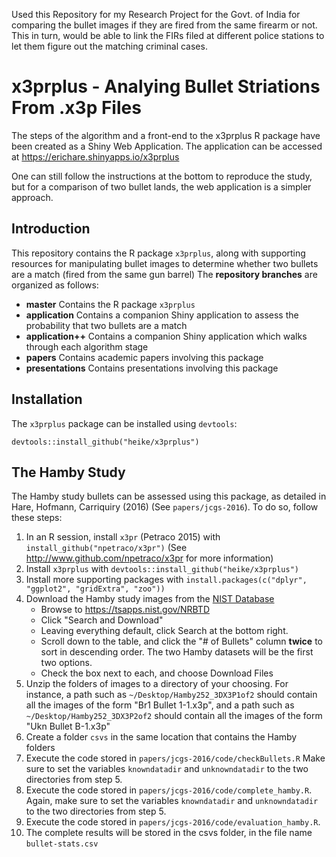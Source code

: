 Used this Repository for my Research Project for the Govt. of India for comparing the bullet images if they are fired from the same firearm or not. This in turn, would be able to link the FIRs filed at different police stations to let them figure out the matching criminal cases. 

# x3prplus - Analying Bullet Striations From .x3p Files

The steps of the algorithm and a front-end to the x3prplus R package have been created as a Shiny Web Application. The application can be accessed at https://erichare.shinyapps.io/x3prplus

One can still follow the instructions at the bottom to reproduce the study, but for a comparison of two bullet lands, the web application is a simpler approach.

## Introduction

This repository contains the R package `x3prplus`, along with supporting resources for manipulating bullet images to determine whether two bullets are a match (fired from the same gun barrel) The **repository branches** are organized as follows:

- **master** Contains the R package `x3prplus`
- **application** Contains a companion Shiny application to assess the probability that two bullets are a match
- **application++** Contains a companion Shiny application which walks through each algorithm stage
- **papers** Contains academic papers involving this package
- **presentations** Contains presentations involving this package

## Installation

The `x3prplus` package can be installed using `devtools`:

  `devtools::install_github("heike/x3prplus")`
  
## The Hamby Study

The Hamby study bullets can be assessed using this package, as detailed in Hare, Hofmann, Carriquiry (2016) (See `papers/jcgs-2016`). To do so, follow these steps:

1. In an R session, install `x3pr` (Petraco 2015) with `install_github("npetraco/x3pr")` (See http://www.github.com/npetraco/x3pr for more information)
2. Install `x3prplus` with `devtools::install_github("heike/x3prplus")`
3. Install more supporting packages with `install.packages(c("dplyr", "ggplot2", "gridExtra", "zoo"))`
4. Download the Hamby study images from the [NIST Database](https://tsapps.nist.gov/NRBTD)
    - Browse to https://tsapps.nist.gov/NRBTD
    - Click "Search and Download"
    - Leaving everything default, click Search at the bottom right.
    - Scroll down to the table, and click the "# of Bullets" column **twice** to sort in descending order. The two Hamby datasets will be the first two options.
    - Check the box next to each, and choose Download Files
5. Unzip the folders of images to a directory of your choosing. For instance, a path such as `~/Desktop/Hamby252_3DX3P1of2` should contain all the images of the form "Br1 Bullet 1-1.x3p", and a path such as `~/Desktop/Hamby252_3DX3P2of2` should contain all the images of the form "Ukn Bullet B-1.x3p"
6. Create a folder `csvs` in the same location that contains the Hamby folders
7. Execute the code stored in `papers/jcgs-2016/code/checkBullets.R` Make sure to set the variables `knowndatadir` and `unknowndatadir` to the two directories from step 5.
8. Execute the code stored in `papers/jcgs-2016/code/complete_hamby.R`. Again, make sure to set the variables `knowndatadir` and `unknowndatadir` to the two directories from step 5.
9. Execute the code stored in `papers/jcgs-2016/code/evaluation_hamby.R`. 
10. The complete results will be stored in the csvs folder, in the file name `bullet-stats.csv`

